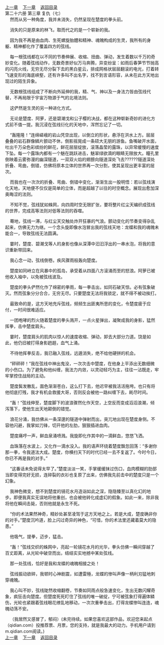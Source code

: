 
[上一章](https://github.com/xiaominghe2014/spider_book/blob/master/book/知北游/第412章.md)&nbsp;&nbsp;&nbsp;&nbsp;[下一章](https://github.com/xiaominghe2014/spider_book/blob/master/book/知北游/第414章.md)&nbsp;&nbsp;&nbsp;&nbsp;[返回目录](https://github.com/xiaominghe2014/spider_book/blob/master/book/知北游/README.md)
<br /> 第二十六册 第三章 复仇（七）<br />
        然而从另一种角度，我并未消失，仍然呈现在楚度的拳头前。

    消失的只是原来的林飞，取而代之的是一个崭新的我。

    因为我不再是由血肉、生死螺旋胎醴和精神、魂魄构成的生灵，我所有的身躯、精神都化作了覆盖四方的弦线。

    每一根弦线都在以不同的节奏伸展、收缩、扭曲、弹动，发生着数以千万的奇妙变化。随着弦线动作，无数奇景好似万马奔腾，异变纷呈：如雨后春笋节节抛高的闪亮火线，无穷无尽分裂下去的黑白星云，排成网格状层层翻滚的电光，打着转飞速变形的海底峡壑，还有许多叫不出名字，找不到言语形容，从未在此方天地出现过的陌生异象。

    无数根弦线组成了不断向外延伸的我，精、气、神以及一身法力皆由弦线代替，不再局限于宇宙万物源于气的北境法则。

    这俨然是生灵的另一种进化方式。

    无论是楚度、阿萝，还是碧潮戈和公子樱的决战，都在这种崭新奇妙的进化方式前不值一提。我沉浸在弦线衍化的天地中，浑然忘记了一切。

    “轰隆隆！”连绵嵯峨的岩山凭空出现，以倒立的形状，悬浮在洪水上方。层层叠叠的岩石群像鳞片颤动不休，倒影摇晃成一条硕大无朋的游鱼。鱼嘴破开水面，吐出千万朵色彩缤纷的鲜花，鲜花层层绽放，滚落晶莹的露珠，以异常缓慢的速度下坠。每一个露珠内都有一个魅在跳跃进击，魅翠绿欲滴的眼睛无限放大。瞳孔里倒映着云雾弥漫的幽深隧道，一双双火焰的翅膀向隧道深处飞去??????隧道深处折叠、弯曲，倒错，仿佛将原本立体的世界再一次分割，使其呈现出更丰富的层次。

    而我也在一次次的折叠、弯曲、倒错中变化，渐渐生出一股明悟：若以弦线演化天地，天地便不仅仅是简单的立体，而是超越了以往的时空概念。展现出愈加深奥晦涩的法则。

    不知不觉，弦线犹如蛛网，向四周时空无限扩张，要将整片红尘天编织成弦线的世界，完成高等法则对低等法则的吞噬。

    蓦地，弦线一滞，与红尘天交触处炸开狂暴的气浪。颤动变化的节奏变得杂乱起来，仿佛无力为继。一个念头旋即像水泡冒出我的弦线天地：龙蝶和我的魂魄未能合一，导致弦线无法圆满。

    霎时，楚度、碧潮戈等人的身影也像从深潭中汩汩浮出的一串水泡，将我的意识重新带回来。

    我心念一动，弦线倒卷。疾风骤雨般轰向楚度。

    楚度如同峙立在风暴中的孤岛，承受着从四面八方滚涌而至的怒浪。阿萝已被他收入袖中，以免被弦线波及。

    楚度的拳头俨然化作了绵密的拳雨，每一拳击出，如同石破天惊。必有弦象破灭。然而弦象分分合合，无穷无尽。只要楚度无法将我锁定，就不得不被动挨打。

    最致命的是，这方天地充斥弦线，频频生出匪夷所思的变化，令楚度疲于应付，一时间很难适应。

    一团咆哮的烈火随着楚度的拳头溅开，一点火星弹出，凝聚成我的身影，猛然挥拳，击中楚度肩头。

    霎时，楚度肩头的肌肉以惊人的速度收缩、弹动，卸去大部分力道。饶是如此，他仍旧被打得身影趔趄，血气上涌。

    不待他挥拳反击，我已融入弦线，远遁消失，绝不给他硬拼的机会。

    “砰砰砰！”我在弦线中神出鬼没，一次次击中楚度，在他身上平添出无数细微的小伤口。为了避免和他纠缠，我法力内敛，以灵动轻巧为主，往往一沾既走，牢牢掌控住战局的主动。

    楚度鬓发散乱，面色渐渐苍白，这么打下去，他迟早被我活活拖垮。也只有将他彻底打残，我才有机会救援大哥，否则反会被他一路纠缠下去，耗尽时间。

    “轰！”弦线伸至，楚度脚下的波浪骤然化作天空，上空反而变成滔滔浪潮，倾泻落下，使他生出天地颠倒的错觉。

    浪花分涌，我仿佛从一条深邃的隧道中弹射而出，突兀地出现在楚度身侧。不容他闪避，我掌如刀锋，切开他的左肋，狠狠插进血肉。

    楚度痛哼一声，鲜血泉涌喷溅。我旋即化作其中的一滴鲜血，悠悠飞洒。

    血珠落在水波上，又化作一滴水没入。我的语声环绕着楚度飘忽回荡：“多谢你那一拳，令我道法大成。楚度，你横扫天下的时代已经一去不复返了。今时今日，你已不再是我的对手。”

    “这番话未免说得太早了。”楚度淡淡一笑，手掌缓缓抹过伤口，血肉模糊的肋部当即变得完好无损，连碎裂的衣衫也复原了出来，仿佛我先前击中的楚度只是一个幻象。

    我神色微变，想不到楚度的镜花水月造诣如此之深，隐隐臻至以真化幻的地步。即便我真实无误地将他重创，也会被他转化成虚幻的假象。如此一来，除非我将他在瞬间击毙，否则他就是永生不死。

    “你的术法果然神奇，精妙处甚至凌驾于这方天地之上。若是大成，楚度确非你的对手。”楚度沉吟道，脸上闪过奇异的神色，“可惜，你的术法里还藏着莫大的隐患。”

    他吸气，提拳，迈步，猛击。

    “轰！”弦线交织的蛛网中，亮起一轮镜花水月的光华，拳头仿佛一瞬间穿越了百丈距离，从光轮中破空而出，结结实实地撼中某处弦线。

    那一处弦线，恰好是我和龙蝶的魂魄相接之处！

    弦线振动欲碎，我顿时心神剧震，如遭雷殛，龙蝶的惨叫声像一柄利刃猛地刺穿魂魄。

    我心叫不妙，弦线陡然收缩翻卷，节奏如同雨点般急速变化，生出无数闪耀奇象，疯狂击向楚度。但楚度死死盯住了弦线的唯一破绽，宁可被弦象打得遍体鳞伤，光轮也紧跟着弦线眼花缭乱地移动，一次次重拳击出，打得龙蝶惨叫连连，魂魄动荡不安。

    （我居然又感冒了，郁闷）(未完待续。如果您喜欢这部作品，欢迎您来起点（qidian.com）投推荐票、月票，您的支持，就是我最大的动力。手机用户请到m.qidian.com阅读。)
  <br />
[上一章](https://github.com/xiaominghe2014/spider_book/blob/master/book/知北游/第412章.md)&nbsp;&nbsp;&nbsp;&nbsp;[下一章](https://github.com/xiaominghe2014/spider_book/blob/master/book/知北游/第414章.md)&nbsp;&nbsp;&nbsp;&nbsp;[返回目录](https://github.com/xiaominghe2014/spider_book/blob/master/book/知北游/README.md)
